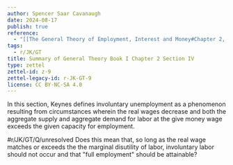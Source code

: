 ```yaml
---
author: Spencer Saar Cavanaugh
date: 2024-08-17
publish: true
reference:
  - "[[The General Theory of Employment, Interest and Money#Chapter 2, Section IV]]"
tags:
  - r/JK/GT
title: Summary of General Theory Book I Chapter 2 Section IV
type: zettel
zettel-id: z-9
zettel-legacy-id: r-JK-GT-9
license: CC BY-NC-SA 4.0
---
```

In this section, Keynes defines involuntary unemployment as a phenomenon resulting from circumstances wherein the real wages decrease and both the aggregate supply and aggregate demand for labor at the give money wage exceeds the given capacity for employment.

#r/JK/GT/Q/unresolved Does this mean that, so long as the real wage matches or exceeds the the marginal disutility of labor, involuntary labor should not occur and that "full employment" should be attainable?
